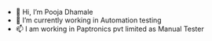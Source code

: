 - 👋 Hi, I’m Pooja Dhamale
- 🌱 I’m currently working in Automation testing
- 📫 I am working in Paptronics pvt limited as Manual Tester

<!---
poojadhamale123/poojadhamale123 is a ✨ special ✨ repository because its `README.md` (this file) appears on your GitHub profile.
You can click the Preview link to take a look at your changes.
--->
